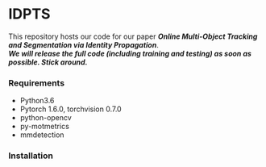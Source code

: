 # IDPTS
This repository hosts our code for our paper ***Online Multi-Object Tracking and Segmentation via Identity Propagation***.  
***We will release the full code (including training and testing) as soon as possible. Stick around.***

### Requirements
- Python3.6  
- Pytorch 1.6.0, torchvision 0.7.0  
- python-opencv  
- py-motmetrics  
- mmdetection

### Installation 
